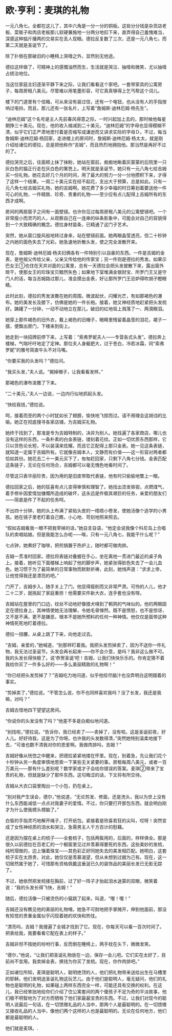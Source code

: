 # 欧·亨利：麦琪的礼物

<link href="../../../css/style.css" rel="stylesheet" type="text/css" />

<div class="p">

一元八角七。全都在这儿了，其中六角是一分一分的铜板。这些分分钱是杂货店老板、菜贩子和肉店老板那儿软硬兼施地一分两分地扣下来，直弄得自己羞愧难当，深感这种掂斤播两的交易实在丢人现眼。德拉反复数了三次，还是一元八角七，而第二天就是圣诞节了。

除了扑倒在那破旧的小睡椅上哭嚎之外，显然别无他途。 

德拉这样做了，可精神上的感慨油然而生，生活就是哭泣、抽噎和微笑，尤以抽噎占统治地位。 

当这位家庭主妇逐渐平静下来之际，让我们看看这个家吧。一套带家具的公寓房子，每周房租八美元。尽管难以用笔墨形容，可它真真够得上乞丐帮这个词儿。

楼下的门道里有个信箱，可从来没有装过信，还有一个电钮，也从没有人的手指按响过电铃。而且，那儿还有一张名片，上写着“詹姆斯·迪林厄姆·杨先生”。

“迪林厄姆”这个名号是主人先前春风得意之际，一时兴起加上去的，那时候他每星期挣三十美元。现在，他的收入缩减到二十美元，“迪林厄姆”的字母也显得模糊不清，似乎它们正严肃地思忖着是否缩写成谦逊而又讲求实际的字母Ｄ。不过，每当詹姆斯·迪林厄姆·杨回家，走进楼上的房间时，詹姆斯·迪林厄姆·杨太太，就是刚介绍给诸位的德拉，总是把他称作“吉姆”，而且热烈地拥抱他。那当然是再好不过的了。 

德拉哭完之后，往面颊上抹了抹粉，她站在窗前，痴痴地瞅着灰蒙蒙的后院里一只灰白色的猫正行走在灰白色的篱笆上。明天就是圣诞节，她只有一元八角七给吉姆买一份礼物。她花去好几个月的时间，用了最大的努力一分一分地攒积下来，才得了这样一个结果。一周二十美元实在经不起花，支出大于预算，总是如此。只有一元八角七给吉姆买礼物，她的吉姆啊。她花费了多少幸福的时日筹划着要送他一件可心的礼物，一件精致、珍奇、贵重的礼物——至少应有点儿配得上吉姆所有的东西才成啊。 

房间的两扇窗子之间有一面壁镜。也许你见过每周房租八美元的公寓壁镜吧。一个非常瘦小而灵巧的人，从观察自己在一连串的纵条影象中，可能会对自己的容貌得到一个大致精确的概念。德拉身材苗条，已精通了这门子艺术。 

突然，她从窗口旋风般地转过身来，站在壁镜前面。她两眼晶莹透亮，但二十秒钟之内她的面色失去了光彩。她急速地折散头发，使之完全泼散开来。

现在，詹姆斯·迪林厄姆·杨夫妇俩各有一件特别引以自豪的东西。一件是吉姆的金表，是他祖父传给父亲，父亲又传给他的传家宝；另一件则是德拉的秀发。如果示巴女王①也住在天井对面的公寓里，总有一天德拉会把头发披散下来，露出窗外晾干，使那女王的珍珠宝贝黯然失色；如果地下室堆满金银财宝、所罗门王又是守门人的话，每当吉姆路过那儿，准会摸出金表，好让那所罗门王忌妒得吹胡子瞪眼睛。 

此时此刻，德拉的秀发泼撒在她的周围，微波起伏，闪耀光芒，有如那褐色的瀑布。她的美发长及膝下，仿佛是她的一件长袍。接着，她又神经质地赶紧把头发梳好。踌躇了一分钟，一动不动地立在那儿，破旧的红地毯上溅落了一、两滴眼泪。 

她穿上那件褐色的旧外衣，戴上褐色的旧帽子，眼睛里残留着晶莹的泪花，裙子一摆，便飘出房门，下楼来到街上。 

她走到一块招牌前停下来，上写着：“索弗罗妮夫人——专营各式头发”。德拉奔上楼梯，气喘吁吁地定了定神。那位夫人身躯肥大，过于苍白，冷若冰霜，同“索弗罗妮”的雅号简直牛头不对马嘴。 

“你要买我的头发吗？”德拉问。 

“我买头发，”夫人说。“揭掉帽子，让我看看发样。” 

那褐色的瀑布泼撒了下来。 

“二十美元，”夫人一边说，一边内行似地抓起头发。 

“快给我钱，”德拉说。 

呵，接着而至的两个小时犹如长了翅膀，愉快地飞掠而过。请不用理会这胡诌的比喻。她正在彻底搜寻各家店铺，为吉姆买礼物。 

她终于找到了，那准是专为吉姆特制的，决非为别人。她找遍了各家商店，哪儿也没有这样的东西，一条朴素的白金表链，镂刻着花纹。正如一切优质东西那样，它只以货色论长短，不以装潢来炫耀。而且它正配得上那只金表。她一见这条表链，就知道一定属于吉姆所有。它就像吉姆本人，文静而有价值——这一形容对两者都恰如其份。她花去二十一美元买下了，匆匆赶回家，只剩下八角七分钱。金表匹配这条链子，无论在任何场合，吉姆都可以毫无愧色地看时间了。 

尽管这只表华丽珍贵，因为用的是旧皮带取代表链，他有时只偷偷地瞥上一眼。 

德拉回家之后，她的狂喜有点儿变得审慎和理智了。她找出烫发铁钳，点燃煤气，着手修补因爱情加慷慨所造成的破坏，这永远是件极其艰巨的任务，亲爱的朋友们——简直是件了不起的任务呵。 

不出四十分钟，她的头上布满了紧贴头皮的一绺绺小卷发，使她活像个逃学的小男孩。她在镜子里老盯着自己瞧，小心地、苛刻地照来照去。 

“假如吉姆看我一眼不把我宰掉的话，”她自言自语，“他定会说我像个科尼岛上合唱队的卖唱姑娘。但是我能怎么办呢——唉，只有一元八角七，我能干什么呢？” 

七点钟，她煮好了咖啡，把煎锅置于热炉上，随时都可做肉排。 

吉姆一贯准时回家。德拉将表链对叠握在手心，坐在离他一贯进门最近的桌子角上。接着，她听见下面楼梯上响起了他的脚步声，她紧张得脸色失去了一会儿血色。她习惯于为了最简单的日常事物而默默祈祷，此刻，她悄声道：“求求上帝，让他觉得我还是漂亮的吧。” 

门开了，吉姆步入，随手关上了门。他显得瘦削而又非常严肃。可怜的人儿，他才二十二岁，就挑起了家庭重担！他需要买件新大衣，连手套也没有呀。 

吉姆站在屋里的门口边，纹丝不动地好像猎犬嗅到了鹌鹑的气味似的。他的两眼固定在德拉身上，其神情使她无法理解，令她毛骨悚然。既不是愤怒，也不是惊讶，又不是不满，更不是嫌恶，根本不是她所预料的任何一种神情。他仅仅是面带这种神情死死地盯着德拉。

德拉一扭腰，从桌上跳了下来，向他走过去。 

“吉姆，亲爱的，”她喊道，“别那样盯着我。我把头发剪掉卖了，因为不送你一件礼物，我无法过圣诞节。头发会再长起来——你不会介意，是吗？我非这么做不可。我的头发长得快极了。说‘恭贺圣诞’吧！吉姆，让我们快快乐乐的。你肯定猜不着我给你买了一件多么好的——多么美丽精致的礼物啊！” 

“你已经把头发剪掉了？”吉姆吃力地问道，似乎他绞尽脑汁也没弄明白这明摆着的事实。 

“剪掉卖了，”德拉说。“不管怎么说，你不也同样喜欢我吗？没了长发，我还是我嘛，对吗？” 

吉姆古怪地四下望望这房间。 

“你说你的头发没有了吗？”他差不多是白痴似地问道。 

“别找啦，”德拉说。“告诉你，我已经卖了——卖掉了，没有啦。这是圣诞前夜，好人儿。好好待我，这是为了你呀。也许我的头发数得清，”突然她特别温柔地接下去，“可谁也数不清我对你的恩爱啊。我做肉排吗，吉姆？” 

吉姆好像从恍惚之中醒来，把德拉紧紧地搂在怀里。现在，别着急，先让我们花个十秒钟从另一角度审慎地思索一下某些无关紧要的事。房租每周八美元，或者一百万美元——那有什么差别呢？数学家或才子会给你错误的答案。麦琪②带来了宝贵的礼物，但就是缺少了那件东西。这句晦涩的话，下文将有所交待。 

吉姆从大衣口袋里掏出一个小包，扔在桌上。 

“别对我产生误会，德尔，”他说道，“无论剪发、修面，还是洗头，我以为世上没有什么东西能减低一点点对我妻子的爱情。不过，你只要打开那包东西，就会明白刚才为什么使我楞头楞脑了。” 

白皙的手指灵巧地解开绳子，打开纸包。紧接着是欣喜若狂的尖叫，哎呀！突然变成了女性神经质的泪水和哭泣，急需男主人千方百计的慰藉。 

还是因为摆在桌上的梳子——全套梳子，包括两鬓用的，后面的，样样俱全。那是很久以前德拉在百老汇的一个橱窗里见过并羡慕得要死的东西。这些美妙的发梳，纯玳瑁做的，边上镶着珠宝——其色彩正好同她失去的美发相匹配。她明白，这套梳子实在太昂贵，对此，她仅仅是羡慕渴望，但从未想到过据为己有。现在，这一切居然属于她了，可惜那有资格佩戴这垂涎已久的装饰品的美丽长发已无影无踪了。 

不过，她依然把发梳搂在胸前，过了好一阵子才抬起泪水迷蒙的双眼，微笑着说：“我的头发长得飞快，吉姆！” 

随后，德拉活像一只被烫伤的小猫跳了起来，叫道，“喔！喔！” 

吉姆还没有瞧见他的美丽的礼物哩。她急不可耐地把手掌摊开，伸到他面前，那没有知觉的贵重金属似乎闪现着她的欢快和热忱。 

“漂亮吗，吉姆？我搜遍了全城才找到了它。现在，你每天可以看一百次时间了。把表给我，我要看看它配在表上的样子。” 

吉姆非但不按她的吩咐行事，反而倒在睡椅上，两手枕在头下，微微发笑。

“德尔，”他说，“让我们把圣诞礼物放在一边，保存一会儿吧。它们实在太好了，目前尚不宜用。我卖掉金表，换钱为你买了发梳。现在，你作肉排吧。” 

正如诸位所知，麦琪是聪明人，聪明绝顶的人，他们把礼物带来送给出生在马槽里的耶稣。他们发明送圣诞礼物这玩艺儿。由于他们是聪明人，毫无疑问，他们的礼物也是聪明的礼物，如果碰上两样东西完全一样，可能还具有交换的权利。在这儿，我已经笨拙地给你们介绍了住公寓套间的两个傻孩子不足为奇的平淡故事，他们极不明智地为了对方而牺牲了他们家最最宝贵的东西。不过，让我们对现今的聪明人说最后一句话，在一切馈赠礼品的人当中，那两个人是最聪明的。在一切馈赠又接收礼品的人当中，像他们两个这样的人也是最聪明的。无论在任何地方，他们都是最聪明的人。 

他们就是麦琪。.
